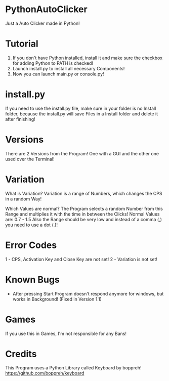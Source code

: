 # PythonAutoClicker
Just a Auto Clicker made in Python!

# Tutorial
1. If you don't have Python installed, install it and make sure the checkbox for adding Python to PATH is checked!
2. Launch install.py to install all necessary Components!
3. Now you can launch main.py or console.py!

# install.py
If you need to use the install.py file, make sure in your folder is no Install folder, because the install.py will save Files in a Install folder and delete it after finishing!

# Versions
There are 2 Versions from the Program!
One with a GUI and the other one used over the Terminal!

# Variation
What is Variation?
Variation is a range of Numbers, which changes the CPS in a random Way!

Which Values are normal?
The Program selects a random Number from this Range and multiplies it with the time in between the Clicks!
Normal Values are:
0.7 - 1.5
Also the Range should be very low and instead of a comma (,) you need to use a dot (.)!

# Error Codes
1 - CPS, Activation Key and Close Key are not set!
2 - Variation is not set!

# Known Bugs
- After pressing Start Program doesn't respond anymore for windows, but works in Background! (Fixed in Version 1.1)

# Games
If you use this in Games, I'm not responsible for any Bans!

# Credits
This Program uses a Python Library called Keyboard by boppreh!
https://github.com/boppreh/keyboard
